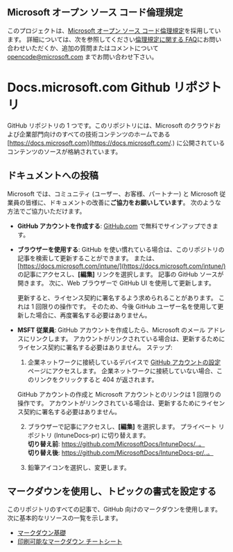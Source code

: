 ## <a name="microsoft-open-source-code-of-conduct"></a>Microsoft オープン ソース コード倫理規定

このプロジェクトは、[Microsoft オープン ソース コード倫理規定](https://opensource.microsoft.com/codeofconduct/)を採用しています。
詳細については、次を参照してください[倫理規定に関する FAQ](https://opensource.microsoft.com/codeofconduct/faq/)にお問い合わせいただくか、追加の質問またはコメントについて [opencode@microsoft.com](mailto:opencode@microsoft.com) までお問い合わせ下さい。

# <a name="docsmicrosoftcom-github-repository"></a>Docs.microsoft.com Github リポジトリ

GitHub リポジトリの 1 つです。このリポジトリには、Microsoft のクラウドおよび企業部門向けのすべての技術コンテンツのホームである [https://docs.microsoft.com](https://docs.microsoft.com/.) に公開されているコンテンツのソースが格納されています。

## <a name="contribute-to-your-documentation"></a>ドキュメントへの投稿
Microsoft では、コミュニティ (ユーザー、お客様、パートナー) と Microsoft 従業員の皆様に、ドキュメントの改善に**ご協力をお願いしています**。 次のような方法でご協力いただけます。

* **GitHub アカウントを作成する**: [GitHub.com](https://www.github.com) で無料でサインアップできます。

* **ブラウザーを使用する**: GitHub を使い慣れている場合は、このリポジトリの記事を検索して更新することができます。 または、[https://docs.microsoft.com/intune/](https://docs.microsoft.com/intune/) の記事にアクセスし、**[編集]** リンクを選択します。 記事の GitHub ソースが開きます。 次に、Web ブラウザーで GitHub UI を使用して更新します。 

  更新すると、ライセンス契約に署名するよう求められることがあります。 これは 1 回限りの操作です。 そのため、今後 GitHub ユーザー名を使用して更新した場合に、再度署名する必要はありません。 
  
* **MSFT 従業員**: GitHub アカウントを作成したら、Microsoft のメール アドレスにリンクします。 アカウントがリンクされている場合は、更新するためにライセンス契約に署名する必要はありません。 ステップ:

  1. 企業ネットワークに接続しているデバイスで [GitHub アカウントの設定](https://review.docs.microsoft.com/en-us/help/contribute/contribute-get-started-setup-github?branch=master)ページにアクセスします。 企業ネットワークに接続していない場合、このリンクをクリックすると 404 が返されます。
  
    GitHub アカウントの作成と Microsoft アカウントとのリンクは 1 回限りの操作です。 アカウントがリンクされている場合は、更新するためにライセンス契約に署名する必要はありません。 

  2. ブラウザーで記事にアクセスし、**[編集]** を選択します。 プライベート リポジトリ (IntuneDocs-pr) に切り替えます。  
    **切り替え前**: https://github.com/MicrosoftDocs/IntuneDocs/..。  
    **切り替え後**: https://github.com/MicrosoftDocs/IntuneDocs-pr/..。
  
  3. 鉛筆アイコンを選択し、変更します。 

## <a name="use-markdown-to-format-your-topic"></a>マークダウンを使用し、トピックの書式を設定する
このリポジトリのすべての記事で、GitHub 向けのマークダウンを使用します。  次に基本的なリソースの一覧を示します。

* [マークダウン基礎](https://help.github.com/articles/markdown-basics/)
* [印刷可能なマークダウン チートシート](./contributor-guide/media/documents/markdown-cheatsheet.pdf?raw=true)
